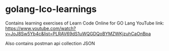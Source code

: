 # golang-lco-learnings
Contains learning exercises of Learn Code Online for GO Lang
YouTube link: https://www.youtube.com/watch?v=JoJ8Sw5Yb4c&list=PLRAV69dS1uWQGDQoBYMZWKjzuhCaOnBpa

Also contains postman api collection JSON
